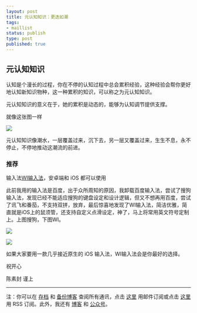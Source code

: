 ```yaml
--- 
layout: post
title: 元认知知识：更迭如潮
tags: 
- maillist
status: publish
type: post
published: true
---
```



## 元认知知识

认知是个漫长的过程，你在不停的认知过程中总会累积经验，这种经验会帮你更好地认知新知识物种，这一种累积的知识，可以称之为元认知知识。

元认知知识的意义在于，她的累积是动态的，能够为认知调节提供支撑。

就像这张图一样

![](https://upload.wikimedia.org/wikipedia/commons/3/34/Impossible_staircase.svg)

元认知知识像潮水，一层覆盖过来，沉下去，另一层又覆盖过来，生生不息，永不停止，不停地推动这潮流的前进。


### 推荐

输入法[WI输入法](http://wi.hit.edu.cn/)，安卓端和 iOS 都可以使用  

此前我用的输入法是百度，出于众所周知的原因，我卸载百度输入法，尝试了搜狗输入法，发现已经不能适应搜狗的键盘设定和设计逻辑，但又不想再用百度，尝试了讯飞和番茄，不支持双拼，放弃，最后惊喜地发现了WI输入法，简洁优雅，简直就是iOS上的鼠须管，还支持自定义点滑设定，神了，马上将常用英文符号定制上。上图搜狗，下图WI。

![](http://openmindclub.qiniudn.com/cnfeat/image/SogouInput.jpg?imageMogr2/thumbnail/400x)

![](http://openmindclub.qiniudn.com/cnfeat/image/WiInput.jpg?imageMogr2/thumbnail/400x)

如果大家要用一款几乎接近原生的 iOS 输入法，WI输入法会是你最好的选择。


祝开心

陈素封 谨上


----

注：你可以在 [存档](http://tinyletter.com/cnfeat/archive) 和 [备份博客](mesule.com) 查阅所有通讯，点击 [这里](http://tinyletter.com/cnfeat) 用邮件订阅或点击  [这里](http://mesule.com/feed/) 用 RSS 订阅。此外，我还有 [博客](cnfeat.com) 和 [公众号](http://t.cn/RGaif2N)。